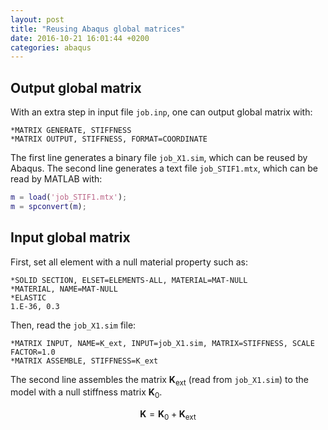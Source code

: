 ```yaml
---
layout: post
title: "Reusing Abaqus global matrices"
date: 2016-10-21 16:01:44 +0200
categories: abaqus
---
```


## Output global matrix

With an extra step in input file `job.inp`, one can output global matrix with:

```
*MATRIX GENERATE, STIFFNESS
*MATRIX OUTPUT, STIFFNESS, FORMAT=COORDINATE
```

The first line generates a binary file `job_X1.sim`, which can be reused by Abaqus.
The second line generates a text file `job_STIF1.mtx`, which can be read by MATLAB with:

```matlab
m = load('job_STIF1.mtx');
m = spconvert(m);
```

## Input global matrix

First, set all element with a null material property such as:

```
*SOLID SECTION, ELSET=ELEMENTS-ALL, MATERIAL=MAT-NULL
*MATERIAL, NAME=MAT-NULL
*ELASTIC
1.E-36, 0.3
```

Then, read the `job_X1.sim` file:

```
*MATRIX INPUT, NAME=K_ext, INPUT=job_X1.sim, MATRIX=STIFFNESS, SCALE FACTOR=1.0
*MATRIX ASSEMBLE, STIFFNESS=K_ext
```

The second line assembles the matrix $\mathbf{K}_\mathrm{ext}$ (read from `job_X1.sim`) to the model with a null stiffness matrix $\mathbf{K}_0$.

$$
\mathbf{K} = \mathbf{K}_0 + \mathbf{K}_{\mathrm{ext}}
$$
